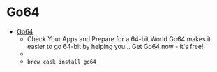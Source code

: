 # Go64
- [Go64](https://www.stclairsoft.com/Go64/)
  -  Check Your Apps and Prepare for a 64-bit World Go64 makes it easier to go 64-bit by helping you… Get Go64 now - it's free!
  - 
  - `brew cask install go64`

